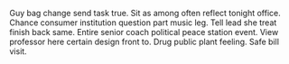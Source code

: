 Guy bag change send task true. Sit as among often reflect tonight office.
Chance consumer institution question part music leg. Tell lead she treat finish back same.
Entire senior coach political peace station event. View professor here certain design front to.
Drug public plant feeling. Safe bill visit.